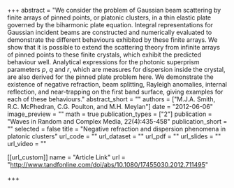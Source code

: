 +++
abstract = "We consider the problem of Gaussian beam scattering by finite arrays of pinned points, or platonic clusters, in a thin elastic plate governed by the biharmonic plate equation. Integral representations for Gaussian incident beams are constructed and numerically evaluated to demonstrate the different behaviours exhibited by these finite arrays. We show that it is possible to extend the scattering theory from infinite arrays of pinned points to these finite crystals, which exhibit the predicted behaviour well. Analytical expressions for the photonic superprism parameters $p$, $q$ and $r$, which are measures for dispersion inside the crystal, are also derived for the pinned plate problem here. We demonstrate the existence of negative refraction, beam splitting, Rayleigh anomalies, internal reflection, and near-trapping on the first band surface, giving examples for each of these behaviours."
abstract_short = ""
authors = ["M.J.A. Smith, R.C. McPhedran, C.G. Poulton, and M.H. Meylan"]
date = "2012-06-06"
image_preview = ""
math = true
publication_types = ["2"]
publication = "Waves in Random and Complex Media, 22(4):435-458"
publication_short = ""
selected = false
title = "Negative refraction and dispersion phenomena in platonic clusters"
url_code = ""
url_dataset = ""
url_pdf = ""
url_slides = ""
url_video = ""


[[url_custom]]
name = "Article Link"
url = "http://www.tandfonline.com/doi/abs/10.1080/17455030.2012.711495"

+++

 